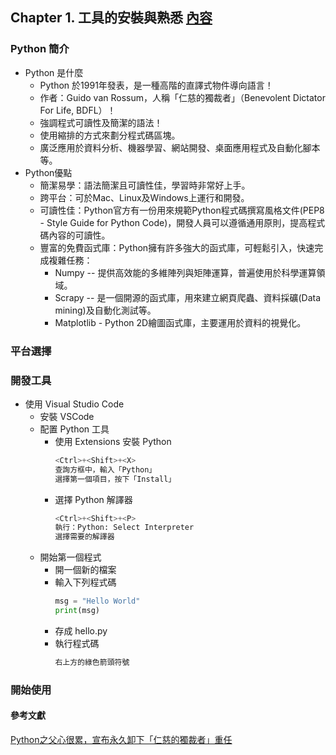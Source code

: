 ## Chapter 1. 工具的安裝與熟悉 [內容](ch1/README.md)
### Python 簡介
+ Python 是什麼
  - Python 於1991年發表，是一種高階的直譯式物件導向語言！
  - 作者：Guido van Rossum，人稱「仁慈的獨裁者」（Benevolent Dictator For Life, BDFL）！
  - 強調程式可讀性及簡潔的語法！
  - 使用縮排的方式來劃分程式碼區塊。
  - 廣泛應用於資料分析、機器學習、網站開發、桌面應用程式及自動化腳本等。
+ Python優點
  - 簡潔易學：語法簡潔且可讀性佳，學習時非常好上手。
  - 跨平台：可於Mac、Linux及Windows上運行和開發。
  - 可讀性佳：Python官方有一份用來規範Python程式碼撰寫風格文件(PEP8 - Style Guide for Python Code)，開發人員可以遵循通用原則，提高程式碼內容的可讀性。
  - 豐富的免費函式庫：Python擁有許多強大的函式庫，可輕鬆引入，快速完成複雜任務：
    - Numpy -- 提供高效能的多維陣列與矩陣運算，普遍使用於科學運算領域。
    - Scrapy -- 是一個開源的函式庫，用來建立網頁爬蟲、資料採礦(Data mining)及自動化測試等。
    - Matplotlib - Python 2D繪圖函式庫，主要運用於資料的視覺化。

### 平台選擇

### 開發工具
+ 使用 Visual Studio Code
  + 安裝 VSCode
  + 配置 Python 工具
    + 使用 Extensions 安裝 Python
      ```python
      <Ctrl>+<Shift>+<X>
      查詢方框中，輸入「Python」
      選擇第一個項目，按下「Install」
      ```
    + 選擇 Python 解譯器
      ```python
      <Ctrl>+<Shift>+<P>
      執行：Python: Select Interpreter
      選擇需要的解譯器
      ```
  + 開始第一個程式
    + 開一個新的檔案
    + 輸入下列程式碼
      ```python
      msg = "Hello World"
      print(msg)
      ```
    + 存成 hello.py 
    + 執行程式碼
      ```python
      右上方的綠色箭頭符號
      ```

### 開始使用

#### 參考文獻
[Python之父心很累，宣布永久卸下「仁慈的獨裁者」重任](https://www.ithome.com.tw/news/124556)